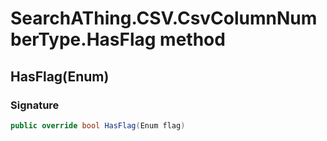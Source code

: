 # SearchAThing.CSV.CsvColumnNumberType.HasFlag method
## HasFlag(Enum)
### Signature
```csharp
public override bool HasFlag(Enum flag)
```
